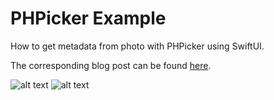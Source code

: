 # PHPicker Example
How to get metadata from photo with PHPicker using SwiftUI. 

The corresponding blog post can be found [here](https://www.felixlarsen.com/blog/photo-metadata-phpickerview).

![alt text](https://static1.squarespace.com/static/5e21c28ef672a441155d129c/t/5f8c04d0766f8c0c969e6569/1603011811195/Simulator+Screen+Shot+-+iPhone+SE+%282nd+generation%29+-+2020-10-18+at+07.23.41.png?format=750w)
![alt text](https://static1.squarespace.com/static/5e21c28ef672a441155d129c/t/5f8c0434e7155637858fa32e/1603011774233/?format=750w)
